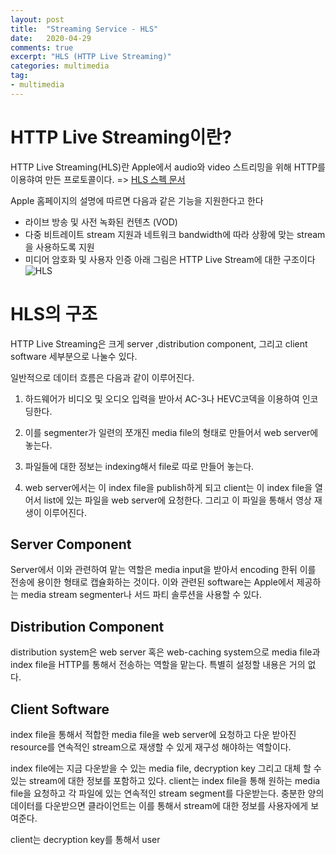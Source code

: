 ```yaml
---
layout: post
title:  "Streaming Service - HLS"
date:   2020-04-29
comments: true
excerpt: "HLS (HTTP Live Streaming)"
categories: multimedia
tag:
- multimedia 
---
```

# HTTP Live Streaming이란?
HTTP Live Streaming(HLS)란 Apple에서 audio와 video 스트리밍을 위해 HTTP를 이용햐여 만든 프로토콜이다. => [HLS 스펙 문서](https://tools.ietf.org/html/draft-pantos-hls-rfc8216bis-08)


Apple 홈페이지의 설명에 따르면 다음과 같은 기능을 지원한다고 한다
- 라이브 방송 및 사전 녹화된 컨텐츠 (VOD)
- 다중 비트레이트 stream 지원과 네트워크 bandwidth에 따라 상황에 맞는 stream을 사용하도록 지원
- 미디어 암호화 및 사용자 인증
아래 그림은 HTTP Live Stream에 대한 구조이다
![HLS](https://docs-assets.developer.apple.com/published/88e87744a3/de18e941-81de-482f-843d-834a4dd3aa71.png)

# HLS의 구조
HTTP Live Streaming은 크게 server ,distribution component, 그리고 client software 세부분으로 나눌수 있다.  

일반적으로 데이터 흐름은 다음과 같이 이루어진다.
1. 하드웨어가 비디오 및 오디오 입력을 받아서 AC-3나 HEVC코덱을 이용하여 인코딩한다.

2. 이를 segmenter가 일련의 쪼개진 media file의 형태로 만들어서 web server에 놓는다.

3. 파일들에 대한 정보는 indexing해서 file로 따로 만들어 놓는다.

4. web server에서는 이 index file을 publish하게 되고 client는 이 index file을 열어서 list에 있는 파일을 web server에 요청한다. 그리고 이 파일을 통해서 영상 재생이 이루어진다.

## Server Component
Server에서 이와 관련하여 맡는 역할은 media input을 받아서 encoding 한뒤 이를 전송에 용이한 형태로 캡슐화하는 것이다. 이와 관련된 software는 Apple에서 제공하는 media stream segmenter나 서드 파티 솔루션을 사용할 수 있다.

## Distribution Component
distribution system은 web server 혹은 web-caching system으로 media file과 index file을 HTTP를 통해서 전송하는 역할을 맡는다. 특별히 설정할 내용은 거의 없다.

## Client Software
index file을 통해서 적합한 media file을 web server에 요청하고 다운 받아진 resource를 연속적인 stream으로 재생할 수 있게 재구성 해야하는 역할이다. 

index file에는 지금 다운받을 수 있는 media file, decryption key 그리고 대체 할 수 있는 stream에 대한 정보를 포함하고 있다. client는 index file을 통해 원하는 media file을 요청하고 각 파일에 있는 연속적인 stream segment를 다운받는다. 충분한 양의 데이터를 다운받으면 클라이언트는 이를 통해서 stream에 대한 정보를 사용자에게 보여준다.

client는 decryption key를 통해서 user 
